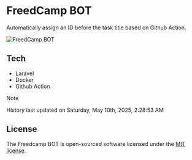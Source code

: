 # FreedCamp BOT

Automatically assign an ID before the task title based on Github Action.

![FreedCamp BOT](https://repository-images.githubusercontent.com/737932867/7d34798b-2680-471c-b089-a78a718d3d6a)

## Tech

- Laravel
- Docker
- Github Action

> [!NOTE]  
> History last updated on Saturday, May 10th, 2025, 2:28:53 AM

## License

The Freedcamp BOT is open-sourced software licensed under the [MIT license](https://opensource.org/licenses/MIT).
